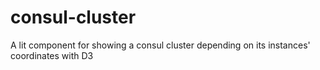# consul-cluster
A lit component for showing a consul cluster depending on its instances' coordinates with D3
